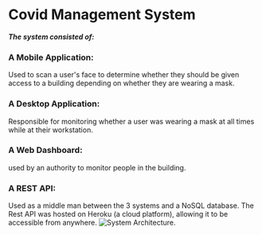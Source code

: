 # Covid Management System
**_The system consisted of:_**
### A Mobile Application: 
Used to scan a user's face to determine whether they should be given access to a building depending on whether they are wearing a mask.
### A Desktop Application: 
Responsible for monitoring whether a user was wearing a mask at all times while at their workstation.
### A Web Dashboard: 
used by an authority to monitor people in the building.
### A REST API: 
Used as a middle man between the 3 systems and a NoSQL database. The Rest API was hosted on Heroku (a cloud platform), allowing it to be accessible from anywhere.
![System Architecture](https://drive.google.com/file/d/1DtYVmDC0Us3lqGBaNnfLCDRc-Udzzlv8/view).
